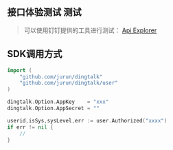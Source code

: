 ## 接口体验测试 测试
> 可以使用钉钉提供的工具进行测试：
> [Api Explorer](https://open-dev.dingtalk.com/apiExplorer#/?devType=org&api=/get_jsapi_ticket)


## SDK调用方式
```go
import (
    "github.com/jurun/dingtalk"
    "github.com/jurun/dingtalk/user"
)

dingtalk.Option.AppKey    = "xxx"
dingtalk.Option.AppSecret = ""

userid,isSys,sysLevel,err := user.Authorized("xxxx")
if err != nil {
    //
}

```